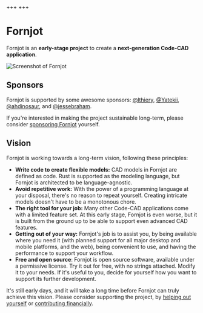 +++
+++

# Fornjot

Fornjot is an **early-stage project** to create a **next-generation Code-CAD application**.

![Screenshot of Fornjot](screenshot.png)


## Sponsors

Fornjot is supported by some awesome sponsors: [@lthiery](https://github.com/lthiery), [@Yatekii](https://github.com/Yatekii), [@ahdinosaur](https://github.com/ahdinosaur), and [@jessebraham](https://github.com/jessebraham).

If you're interested in making the project sustainable long-term, please consider [sponsoring Fornjot](https://github.com/sponsors/hannobraun) yourself.


## Vision

Fornjot is working towards a long-term vision, following these principles:

- **Write code to create flexible models:** CAD models in Fornjot are defined as code. Rust is supported as the modeling language, but Fornjot is architected to be language-agnostic.
- **Avoid repetitive work:** With the power of a programming language at your disposal, there's no reason to repeat yourself. Creating intricate models doesn't have to be a monotonous chore.
- **The right tool for your job:** Many other Code-CAD applications come with a limited feature set. At this early stage, Fornjot is even worse, but it is built from the ground up to be able to support even advanced CAD features.
- **Getting out of your way:** Fornjot's job is to assist you, by being available where you need it (with planned support for all major desktop and mobile platforms, and the web), being convenient to use, and having the performance to support your workflow.
- **Free and open source**: Fornjot is open source software, available under a permissive license. Try it out for free, with no strings attached. Modify it to your needs. If it's useful to you, decide for yourself how you want to support its further development.

It's still early days, and it will take a long time before Fornjot can truly achieve this vision. Please consider supporting the project, by [helping out yourself](https://github.com/hannobraun/Fornjot) or [contributing financially](https://github.com/sponsors/hannobraun).
